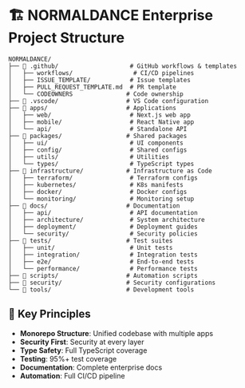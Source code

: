 # 🏗️ NORMALDANCE Enterprise Project Structure

```
NORMALDANCE/
├── 📁 .github/                    # GitHub workflows & templates
│   ├── workflows/                 # CI/CD pipelines
│   ├── ISSUE_TEMPLATE/           # Issue templates
│   ├── PULL_REQUEST_TEMPLATE.md  # PR template
│   └── CODEOWNERS               # Code ownership
├── 📁 .vscode/                   # VS Code configuration
├── 📁 apps/                      # Applications
│   ├── web/                      # Next.js web app
│   ├── mobile/                   # React Native app
│   └── api/                      # Standalone API
├── 📁 packages/                  # Shared packages
│   ├── ui/                       # UI components
│   ├── config/                   # Shared configs
│   ├── utils/                    # Utilities
│   └── types/                    # TypeScript types
├── 📁 infrastructure/            # Infrastructure as Code
│   ├── terraform/                # Terraform configs
│   ├── kubernetes/               # K8s manifests
│   ├── docker/                   # Docker configs
│   └── monitoring/               # Monitoring setup
├── 📁 docs/                      # Documentation
│   ├── api/                      # API documentation
│   ├── architecture/             # System architecture
│   ├── deployment/               # Deployment guides
│   └── security/                 # Security policies
├── 📁 tests/                     # Test suites
│   ├── unit/                     # Unit tests
│   ├── integration/              # Integration tests
│   ├── e2e/                      # End-to-end tests
│   └── performance/              # Performance tests
├── 📁 scripts/                   # Automation scripts
├── 📁 security/                  # Security configurations
└── 📁 tools/                     # Development tools
```

## 🎯 Key Principles

- **Monorepo Structure**: Unified codebase with multiple apps
- **Security First**: Security at every layer
- **Type Safety**: Full TypeScript coverage
- **Testing**: 95%+ test coverage
- **Documentation**: Complete enterprise docs
- **Automation**: Full CI/CD pipeline